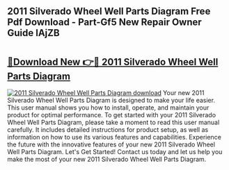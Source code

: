 ## 2011 Silverado Wheel Well Parts Diagram Free Pdf Download - Part-Gf5 New Repair Owner Guide lAjZB

# <h2><a href="http://dfim99w.blite.top/?on=2011+Silverado+Wheel+Well+Parts+Diagram">🔗Download New 👉🔴 2011 Silverado Wheel Well Parts Diagram</a></h2>

[![2011 Silverado Wheel Well Parts Diagram download](https://i.imgur.com/lujVjoI.png)](http://dfim99w.blite.top/?on=2011+Silverado+Wheel+Well+Parts+Diagram)
Your new 2011 Silverado Wheel Well Parts Diagram is designed to make your life easier. This user manual shows you how to install, operate, and maintain your product for optimal performance. To get started with your 2011 Silverado Wheel Well Parts Diagram, please take a moment to read this user manual carefully. It includes detailed instructions for product setup, as well as information on how to use its various features and capabilities. Experience the future with the innovative features of your new 2011 Silverado Wheel Well Parts Diagram. Let's Get Started! Contact us today and let us help you make the most of your new 2011 Silverado Wheel Well Parts Diagram.

